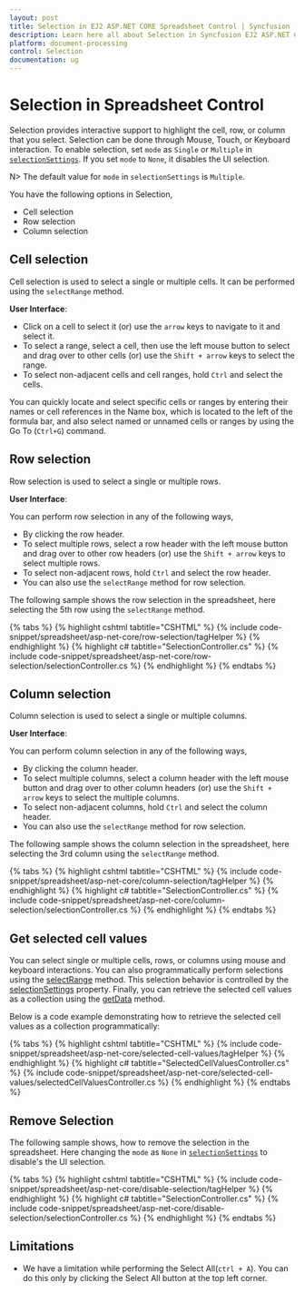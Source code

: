 ```yaml
---
layout: post
title: Selection in EJ2 ASP.NET CORE Spreadsheet Control | Syncfusion
description: Learn here all about Selection in Syncfusion EJ2 ASP.NET CORE Spreadsheet component of Syncfusion Essential JS 2 and more.
platform: document-processing
control: Selection
documentation: ug
---
```



# Selection in Spreadsheet Control

Selection provides interactive support to highlight the cell, row, or column that you select. Selection can be done through Mouse, Touch, or Keyboard interaction. To enable selection, set `mode` as `Single` or `Multiple` in [`selectionSettings`](https://help.syncfusion.com/cr/aspnetcore-js2/Syncfusion.EJ2.Spreadsheet.Spreadsheet.html#Syncfusion_EJ2_Spreadsheet_Spreadsheet_SelectionSettings). If you set `mode` to `None`, it disables the UI selection.

N> The default value for `mode` in  `selectionSettings` is `Multiple`.

You have the following options in Selection,

* Cell selection
* Row selection
* Column selection

## Cell selection

Cell selection is used to select a single or multiple cells. It can be performed using the `selectRange` method.

**User Interface**:

* Click on a cell to select it (or) use the `arrow` keys to navigate to it and select it.
* To select a range, select a cell, then use the left mouse button to select and drag over to other cells (or) use the `Shift + arrow` keys to select the range.
* To select non-adjacent cells and cell ranges, hold `Ctrl` and select the cells.

You can quickly locate and select specific cells or ranges by entering their names or cell references in the Name box, which is located to the left of the formula bar, and also select named or unnamed cells or ranges by using the Go To (`Ctrl+G`) command.

## Row selection

Row selection is used to select a single or multiple rows.

**User Interface**:

You can perform row selection in any of the following ways,

* By clicking the row header.
* To select multiple rows, select a row header with the left mouse button and drag over to other row headers (or) use the `Shift + arrow` keys to select multiple rows.
* To select non-adjacent rows, hold `Ctrl` and select the row header.
* You can also use the `selectRange` method for row selection.

The following sample shows the row selection in the spreadsheet, here selecting the 5th row using the `selectRange` method.

{% tabs %}
{% highlight cshtml tabtitle="CSHTML" %}
{% include code-snippet/spreadsheet/asp-net-core/row-selection/tagHelper %}
{% endhighlight %}
{% highlight c# tabtitle="SelectionController.cs" %}
{% include code-snippet/spreadsheet/asp-net-core/row-selection/selectionController.cs %}
{% endhighlight %}
{% endtabs %}



## Column selection

Column selection is used to select a single or multiple columns.

**User Interface**:

You can perform column selection in any of the following ways,

* By clicking the column header.
* To select multiple columns, select a column header with the left mouse button and drag over to other column headers (or) use the `Shift + arrow` keys to select the multiple columns.
* To select non-adjacent columns, hold `Ctrl` and select the column header.
* You can also use the `selectRange` method for row selection.

The following sample shows the column selection in the spreadsheet, here selecting the 3rd column using  the `selectRange` method.

{% tabs %}
{% highlight cshtml tabtitle="CSHTML" %}
{% include code-snippet/spreadsheet/asp-net-core/column-selection/tagHelper %}
{% endhighlight %}
{% highlight c# tabtitle="SelectionController.cs" %}
{% include code-snippet/spreadsheet/asp-net-core/column-selection/selectionController.cs %}
{% endhighlight %}
{% endtabs %}

## Get selected cell values

You can select single or multiple cells, rows, or columns using mouse and keyboard interactions. You can also programmatically perform selections using the [selectRange](https://helpej2.syncfusion.com/documentation/api/spreadsheet/#selectrange) method. This selection behavior is controlled by the [selectionSettings](https://help.syncfusion.com/cr/aspnetcore-js2/Syncfusion.EJ2.Spreadsheet.Spreadsheet.html#Syncfusion_EJ2_Spreadsheet_Spreadsheet_SelectionSettings) property. Finally, you can retrieve the selected cell values as a collection using the [getData](https://helpej2.syncfusion.com/documentation/api/spreadsheet/#getdata) method.

Below is a code example demonstrating how to retrieve the selected cell values as a collection programmatically:

{% tabs %}
{% highlight cshtml tabtitle="CSHTML" %}
{% include code-snippet/spreadsheet/asp-net-core/selected-cell-values/tagHelper %}
{% endhighlight %}
{% highlight c# tabtitle="SelectedCellValuesController.cs" %}
{% include code-snippet/spreadsheet/asp-net-core/selected-cell-values/selectedCellValuesController.cs %}
{% endhighlight %}
{% endtabs %}

## Remove Selection

The following sample shows, how to remove the selection in the spreadsheet. Here changing the `mode` as `None` in [`selectionSettings`](https://help.syncfusion.com/cr/aspnetcore-js2/Syncfusion.EJ2.Spreadsheet.Spreadsheet.html#Syncfusion_EJ2_Spreadsheet_Spreadsheet_SelectionSettings) to disable's the UI selection.

{% tabs %}
{% highlight cshtml tabtitle="CSHTML" %}
{% include code-snippet/spreadsheet/asp-net-core/disable-selection/tagHelper %}
{% endhighlight %}
{% highlight c# tabtitle="SelectionController.cs" %}
{% include code-snippet/spreadsheet/asp-net-core/disable-selection/selectionController.cs %}
{% endhighlight %}
{% endtabs %}



## Limitations

* We have a limitation while performing the Select All(`ctrl + A`). You can do this only by clicking the Select All button at the top left corner.